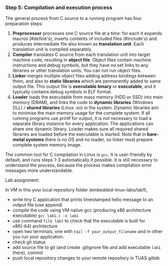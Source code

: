 ### Step 5: Compilation and execution process

The general process from C source to a running program has four preparation steps:
1. <b>Preprocessor</b> processes one C source file at a time: for each it expands macros (#define's), inserts contents of included files (#include's) and produces intermediate file also known as <b>translation unit</b>. Each translation unit is compiled separately.
2. <b>Compiler</b> translates C source from each translation unit into target machine code, resulting in <b>object file</b>. Object files contain machine instructions and debug symbols, but they have no set links to any libraries or other translation units. You can not run object files.
3. <b>Linker</b> merges multiple object files adding address bindings between them, and also to <b>static libraries</b> which are permanently added to same output file. This output file is <b>executable binary</b> or <b>executable</b>, and it typically contains debug symbols in ELF format.
4. <b>Loader</b> loads the executable from mass memory (HDD or SSD) into main memory (DRAM), and links the code to <b>dynamic libraries</b> (Windows DLL) / <b>shared libraries</b> (Linux .so) in the system. Dynamic libraries aim to minimise the main memory usage for the complete system: If all running programs use printf for output, it is not necessary to load a separate library instance for every application. The applications can share one dynamic library. Loader makes sure all required shared libraries are loaded before the executable is started. Note that in <b>bare-metal systems</b> there is no OS and no loader, so linker must prepare complete system memory image.

The common tool for C compilation in Linux is `gcc`. It is user-friendly by default, and runs steps 1-3 automatically if possible. It is still necessary to understand the process, because the process makes compilation error messages more understandable.

Lab assignment:

In VM in this your local repository folder (embedded-linux-labs/lab1),
- write tiny C application that prints timestamped hello message to an output file (use append)
- compile the code using VM native gcc (producing x86 architecture executable) `gcc lab1.c -o lab1`
- use command `file lab1` to check that the executable is built for x86(-64) architecture
- open two terminals, one with `tail -f your_output_filename` and in other you run your application.
- check git status
- add source file to git (and create .gitignore file and add executable `lab1` there), commit
- push local repository changes to your remote repository in TUAS gitlab 
